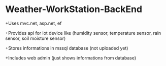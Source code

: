 # Weather-WorkStation-BackEnd
  +Uses mvc.net, asp.net, ef

  +Provides api for iot device like (humidity sensor, temperature sensor, rain sensor, soil moisture sensor)

  +Stores informations in mssql database (not uploaded yet)

  +Includes web admin (just shows informations from database)

